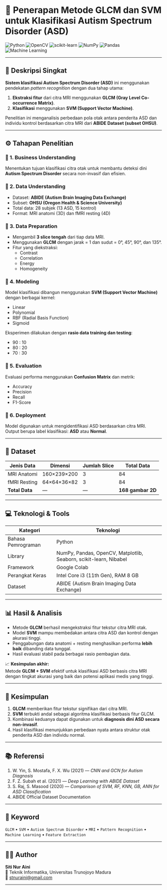 # 🧠 Penerapan Metode GLCM dan SVM untuk Klasifikasi Autism Spectrum Disorder (ASD)

![Python](https://img.shields.io/badge/Python-3776AB?style=for-the-badge&logo=python&logoColor=white)
![OpenCV](https://img.shields.io/badge/OpenCV-27338e?style=for-the-badge&logo=opencv&logoColor=white)
![scikit-learn](https://img.shields.io/badge/scikit--learn-F7931E?style=for-the-badge&logo=scikitlearn&logoColor=white)
![NumPy](https://img.shields.io/badge/NumPy-013243?style=for-the-badge&logo=numpy&logoColor=white)
![Pandas](https://img.shields.io/badge/Pandas-150458?style=for-the-badge&logo=pandas&logoColor=white)
![Machine Learning](https://img.shields.io/badge/Machine%20Learning-4285F4?style=for-the-badge&logo=TensorFlow&logoColor=white)

---

## 📘 Deskripsi Singkat  

**Sistem klasifikasi Autism Spectrum Disorder (ASD)** ini menggunakan pendekatan *pattern recognition* dengan dua tahap utama:
1. **Ekstraksi fitur** dari citra MRI menggunakan **GLCM (Gray Level Co-occurrence Matrix)**.  
2. **Klasifikasi** menggunakan **SVM (Support Vector Machine)**.  

Penelitian ini menganalisis perbedaan pola otak antara penderita ASD dan individu kontrol berdasarkan citra MRI dari **ABIDE Dataset (subset OHSU)**.

---

## ⚙️ Tahapan Penelitian  

### 🔹 1. Business Understanding  
Menentukan tujuan klasifikasi citra otak untuk membantu deteksi dini **Autism Spectrum Disorder** secara non-invasif dan efisien.  

### 🔹 2. Data Understanding  
- Dataset: **ABIDE (Autism Brain Imaging Data Exchange)**  
- Subset: **OHSU (Oregon Health & Science University)**  
- Total data: 28 subjek (13 ASD, 15 kontrol)  
- Format: MRI anatomi (3D) dan fMRI resting (4D)

### 🔹 3. Data Preparation  
- Mengambil **3 slice tengah** dari tiap data MRI.  
- Menggunakan **GLCM** dengan jarak = 1 dan sudut = 0°, 45°, 90°, dan 135°.  
- Fitur yang diekstraksi:
  - Contrast  
  - Correlation  
  - Energy  
  - Homogeneity  

### 🔹 4. Modeling  
Model klasifikasi dibangun menggunakan **SVM (Support Vector Machine)** dengan berbagai kernel:
- Linear  
- Polynomial  
- RBF (Radial Basis Function)  
- Sigmoid  

Eksperimen dilakukan dengan **rasio data training dan testing**:
- 90 : 10  
- 80 : 20  
- 70 : 30  

### 🔹 5. Evaluation  
Evaluasi performa menggunakan **Confusion Matrix** dan metrik:
- Accuracy  
- Precision  
- Recall  
- F1-Score  

### 🔹 6. Deployment  
Model digunakan untuk mengidentifikasi ASD berdasarkan citra MRI.  
Output berupa label klasifikasi: **ASD** atau **Normal**.

---

## 🧩 Dataset  

| Jenis Data     | Dimensi       | Jumlah Slice | Total Data |
|----------------|----------------|---------------|-------------|
| MRI Anatomi    | 160×239×200     | 3             | 84          |
| fMRI Resting   | 64×64×36×82     | 3             | 84          |
| **Total Data** | —               | —             | **168 gambar 2D** |

---

## 💻 Teknologi & Tools  

| Kategori | Teknologi |
|-----------|------------|
| Bahasa Pemrograman | Python |
| Library | NumPy, Pandas, OpenCV, Matplotlib, Seaborn, scikit-learn, Nibabel |
| Framework | Google Colab |
| Perangkat Keras | Intel Core i3 (11th Gen), RAM 8 GB |
| Dataset | ABIDE (Autism Brain Imaging Data Exchange) |

---

## 📊 Hasil & Analisis  

- Metode **GLCM** berhasil mengekstraksi fitur tekstur citra MRI otak.  
- Model **SVM** mampu membedakan antara citra ASD dan kontrol dengan akurasi tinggi.  
- Penggabungan data anatomi + resting menghasilkan performa **lebih baik** dibanding data tunggal.  
- Hasil evaluasi stabil pada berbagai rasio pembagian data.  

📈 **Kesimpulan akhir:**  
Metode **GLCM + SVM** efektif untuk klasifikasi ASD berbasis citra MRI dengan tingkat akurasi yang baik dan potensi aplikasi medis yang tinggi.

---

## 🧠 Kesimpulan  

1. **GLCM** memberikan fitur tekstur signifikan dari citra MRI.  
2. **SVM** terbukti andal sebagai algoritma klasifikasi berbasis fitur GLCM.  
3. Kombinasi keduanya dapat digunakan untuk **diagnosis dini ASD secara non-invasif**.  
4. Hasil klasifikasi menunjukkan perbedaan nyata antara struktur otak penderita ASD dan individu normal.  

---

## 📚 Referensi  

1. W. Yin, S. Mostafa, F. X. Wu (2021) — *CNN and GCN for Autism Diagnosis*  
2. F. Z. Subah et al. (2021) — *Deep Learning with ABIDE Dataset*  
3. S. Raj, S. Masood (2020) — *Comparison of SVM, RF, KNN, GB, ANN for ASD Classification*  
4. ABIDE Official Dataset Documentation  

---

## 🧩 Keyword  

`GLCM` • `SVM` • `Autism Spectrum Disorder` • `MRI` • `Pattern Recognition` • `Machine Learning` • `Feature Extraction`

---

## 👩‍💻 Author  

**Siti Nur Aini**  
📍 Teknik Informatika, Universitas Trunojoyo Madura  
📧 [stnuraini@gmail.com](mailto:stnuraini082@gmail.com)

---
